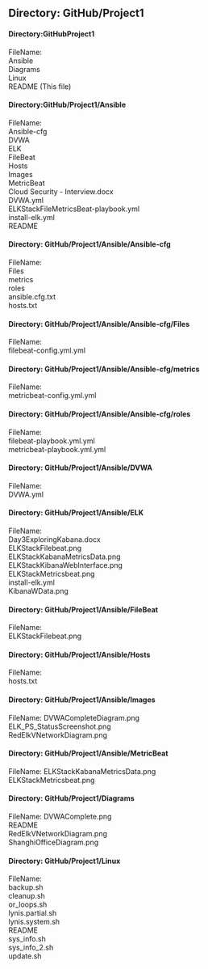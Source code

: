   ## Directory: GitHub/Project1

  #### Directory:GitHubProject1
FileName:                                                        
Ansible                                                     
Diagrams                                                    
Linux                                                       
README (This file)                                                     


  #### Directory:GitHub/Project1/Ansible

FileName:                                                        
Ansible-cfg                                                 
DVWA                                                        
ELK                                                         
FileBeat                                                    
Hosts                                                       
Images                                                      
MetricBeat                                                  
Cloud Security - Interview.docx                             
DVWA.yml                                                    
ELKStackFileMetricsBeat-playbook.yml                        
install-elk.yml                                                                                              
README                                                      


  #### Directory: GitHub/Project1/Ansible/Ansible-cfg


FileName:                                                        
Files                                                       
metrics                                                     
roles                                                       
ansible.cfg.txt                                             
hosts.txt                                                   


  #### Directory: GitHub/Project1/Ansible/Ansible-cfg/Files

FileName:                                                       
filebeat-config.yml.yml                                     


  #### Directory: GitHub/Project1/Ansible/Ansible-cfg/metrics


FileName:                                                        
metricbeat-config.yml.yml                                   


  #### Directory: GitHub/Project1/Ansible/Ansible-cfg/roles

FileName:                                                        
filebeat-playbook.yml.yml                                   
metricbeat-playbook.yml.yml                                 


  #### Directory: GitHub/Project1/Ansible/DVWA

FileName:                                                       
DVWA.yml                                                    


  #### Directory: GitHub/Project1/Ansible/ELK

FileName:                                                     
Day3ExploringKabana.docx                                    
ELKStackFilebeat.png                                        
ELKStackKabanaMetricsData.png                               
ELKStackKibanaWebInterface.png                              
ELKStackMetricsbeat.png                                     
install-elk.yml                                             
KibanaWData.png                                             


  #### Directory: GitHub/Project1/Ansible/FileBeat

FileName:                                                                                                  
ELKStackFilebeat.png                                        


  #### Directory: GitHub/Project1/Ansible/Hosts

FileName:                                                        
hosts.txt                                                   


  #### Directory: GitHub/Project1/Ansible/Images


FileName:
DVWACompleteDiagram.png                    
ELK_PS_StatusScreenshot.png                                 
RedElkVNetworkDiagram.png                                   


  #### Directory: GitHub/Project1/Ansible/MetricBeat

FileName:
ELKStackKabanaMetricsData.png                               
ELKStackMetricsbeat.png                                     


  #### Directory: GitHub/Project1/Diagrams

FileName:
DVWAComplete.png                                            
README                                                      
RedElkVNetworkDiagram.png                                   
ShanghiOfficeDiagram.png                                    


  #### Directory: GitHub/Project1/Linux

FileName:                                                        
backup.sh                                                   
cleanup.sh                                                  
or_loops.sh                                                
lynis.partial.sh                                            
lynis.system.sh                                             
README                                                      
sys_info.sh                                                 
sys_info_2.sh                                               
update.sh                                                   
